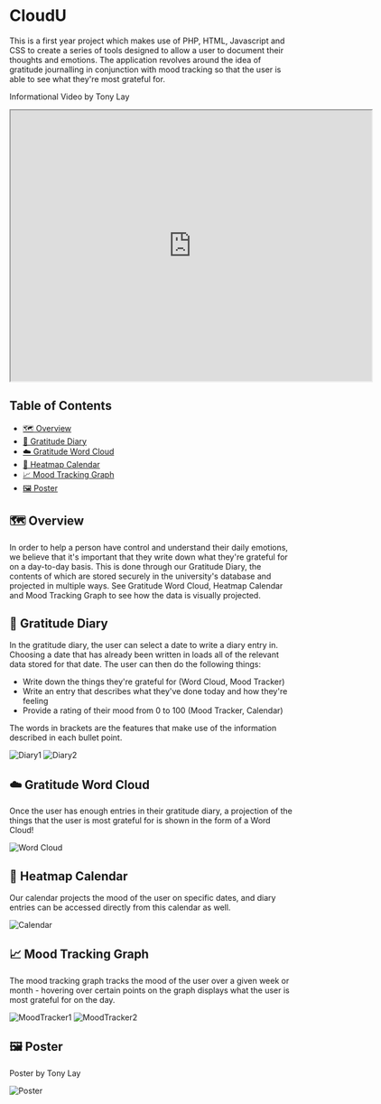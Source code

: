 
# CloudU

This is a first year project which makes use of PHP, HTML, Javascript and CSS to create a series of tools designed to allow a user to document their thoughts and emotions. The application revolves around the idea of gratitude journalling in conjunction with mood tracking so that the user is able to see what they're most grateful for.

Informational Video by Tony Lay
<iframe src="https://drive.google.com/file/d/1lliDj9KhWyliE5_gcJ6E7UsFMCO0mooA/preview" width="640" height="480" allow="autoplay"></iframe>

## Table of Contents

  * [🗺️ Overview](#-overview)
  * [📖 Gratitude Diary](#-gratitude-diary)
  * [☁️ Gratitude Word Cloud](#-gratitude-word-cloud)
  * [📅 Heatmap Calendar](#-heatmap-calendar)
  * [📈 Mood Tracking Graph](#-mood-tracking-graph)
  * [🖼️ Poster](#-poster)
  

## 🗺️ Overview

In order to help a person have control and understand their daily emotions, we believe that it's important that they write down what they're grateful for on a day-to-day basis. This is done through our Gratitude Diary, the contents of which are stored securely in the university's database and projected in multiple ways. See Gratitude Word Cloud, Heatmap Calendar and Mood Tracking Graph to see how the data is visually projected.

## 📖 Gratitude Diary

In the gratitude diary, the user can select a date to write a diary entry in. Choosing a date that has already been written in loads all of the relevant data stored for that date. The user can then do the following things:
  * Write down the things they're grateful for (Word Cloud, Mood Tracker)
  * Write an entry that describes what they've done today and how they're feeling
  * Provide a rating of their mood from 0 to 100 (Mood Tracker, Calendar)

The words in brackets are the features that make use of the information described in each bullet point.

![Diary1](Media/diary.jpg)
![Diary2](Media/diary2.jpg)

## ☁️ Gratitude Word Cloud

Once the user has enough entries in their gratitude diary, a projection of the things that the user is most grateful for is shown in the form of a Word Cloud!

![Word Cloud](Media/wordcloud.jpg)
## 📅 Heatmap Calendar

Our calendar projects the mood of the user on specific dates, and diary entries can be accessed directly from this calendar as well.

![Calendar](Media/calendar.jpg)
## 📈 Mood Tracking Graph

The mood tracking graph tracks the mood of the user over a given week or month - hovering over certain points on the graph displays what the user is most grateful for on the day.

![MoodTracker1](Media/moodtracker.jpg)
![MoodTracker2](Media/moodtracker2.jpg)

## 🖼️ Poster

Poster by Tony Lay

![Poster](Media/poster.jpg)

